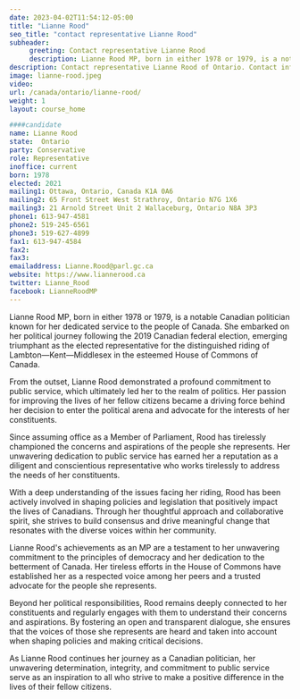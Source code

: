 ```yaml
---
date: 2023-04-02T11:54:12-05:00
title: "Lianne Rood"
seo_title: "contact representative Lianne Rood"
subheader:
     greeting: Contact representative Lianne Rood
     description: Lianne Rood MP, born in either 1978 or 1979, is a notable Canadian politician known for her dedicated service to the people of Canada.
description: Contact representative Lianne Rood of Ontario. Contact information for Lianne Rood includes email address, phone number, and mailing address.
image: lianne-rood.jpeg
video:
url: /canada/ontario/lianne-rood/
weight: 1
layout: course_home

####candidate
name: Lianne Rood
state:	Ontario
party: Conservative
role: Representative
inoffice: current
born: 1978
elected: 2021
mailing1: Ottawa, Ontario, Canada K1A 0A6
mailing2: 65 Front Street West Strathroy, Ontario N7G 1X6
mailing3: 21 Arnold Street Unit 2 Wallaceburg, Ontario N8A 3P3
phone1: 613-947-4581
phone2: 519-245-6561
phone3: 519-627-4899
fax1: 613-947-4584
fax2:
fax3:
emailaddress: Lianne.Rood@parl.gc.ca
website: https://www.liannerood.ca
twitter: Lianne_Rood
facebook: LianneRoodMP
---
```


Lianne Rood MP, born in either 1978 or 1979, is a notable Canadian politician known for her dedicated service to the people of Canada. She embarked on her political journey following the 2019 Canadian federal election, emerging triumphant as the elected representative for the distinguished riding of Lambton—Kent—Middlesex in the esteemed House of Commons of Canada.

From the outset, Lianne Rood demonstrated a profound commitment to public service, which ultimately led her to the realm of politics. Her passion for improving the lives of her fellow citizens became a driving force behind her decision to enter the political arena and advocate for the interests of her constituents.

Since assuming office as a Member of Parliament, Rood has tirelessly championed the concerns and aspirations of the people she represents. Her unwavering dedication to public service has earned her a reputation as a diligent and conscientious representative who works tirelessly to address the needs of her constituents.

With a deep understanding of the issues facing her riding, Rood has been actively involved in shaping policies and legislation that positively impact the lives of Canadians. Through her thoughtful approach and collaborative spirit, she strives to build consensus and drive meaningful change that resonates with the diverse voices within her community.

Lianne Rood's achievements as an MP are a testament to her unwavering commitment to the principles of democracy and her dedication to the betterment of Canada. Her tireless efforts in the House of Commons have established her as a respected voice among her peers and a trusted advocate for the people she represents.

Beyond her political responsibilities, Rood remains deeply connected to her constituents and regularly engages with them to understand their concerns and aspirations. By fostering an open and transparent dialogue, she ensures that the voices of those she represents are heard and taken into account when shaping policies and making critical decisions.

As Lianne Rood continues her journey as a Canadian politician, her unwavering determination, integrity, and commitment to public service serve as an inspiration to all who strive to make a positive difference in the lives of their fellow citizens.
